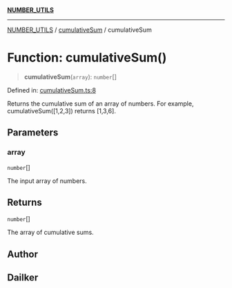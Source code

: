 [**NUMBER_UTILS**](../../README.md)

***

[NUMBER_UTILS](../../README.md) / [cumulativeSum](../README.md) / cumulativeSum

# Function: cumulativeSum()

> **cumulativeSum**(`array`): `number`[]

Defined in: [cumulativeSum.ts:8](https://github.com/dailker/everyutil-js/blob/b3e269da55b7d96c15eb37e98c5c4f6b94f05f6f/src/number/cumulativeSum.ts#L8)

Returns the cumulative sum of an array of numbers.
For example, cumulativeSum([1,2,3]) returns [1,3,6].

## Parameters

### array

`number`[]

The input array of numbers.

## Returns

`number`[]

The array of cumulative sums.

## Author

## Dailker
